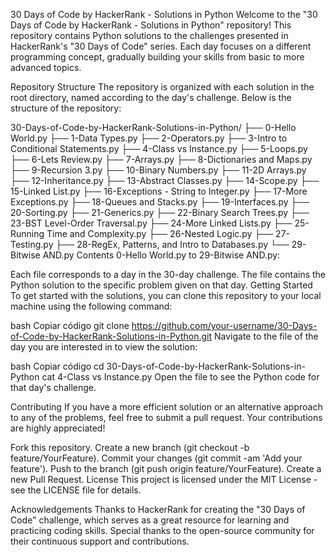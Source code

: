 30 Days of Code by HackerRank - Solutions in Python
Welcome to the "30 Days of Code by HackerRank - Solutions in Python" repository! This repository contains Python solutions to the challenges presented in HackerRank's "30 Days of Code" series. Each day focuses on a different programming concept, gradually building your skills from basic to more advanced topics.

Repository Structure
The repository is organized with each solution in the root directory, named according to the day's challenge. Below is the structure of the repository:

30-Days-of-Code-by-HackerRank-Solutions-in-Python/
├── 0-Hello World.py
├── 1-Data Types.py
├── 2-Operators.py
├── 3-Intro to Conditional Statements.py
├── 4-Class vs Instance.py
├── 5-Loops.py
├── 6-Lets Review.py
├── 7-Arrays.py
├── 8-Dictionaries and Maps.py
├── 9-Recursion 3.py
├── 10-Binary Numbers.py
├── 11-2D Arrays.py
├── 12-Inheritance.py
├── 13-Abstract Classes.py
├── 14-Scope.py
├── 15-Linked List.py
├── 16-Exceptions - String to Integer.py
├── 17-More Exceptions.py
├── 18-Queues and Stacks.py
├── 19-Interfaces.py
├── 20-Sorting.py
├── 21-Generics.py
├── 22-Binary Search Trees.py
├── 23-BST Level-Order Traversal.py
├── 24-More Linked Lists.py
├── 25-Running Time and Complexity.py
├── 26-Nested Logic.py
├── 27-Testing.py
├── 28-RegEx, Patterns, and Intro to Databases.py
└── 29-Bitwise AND.py
Contents
0-Hello World.py to 29-Bitwise AND.py: 

Each file corresponds to a day in the 30-day challenge. 
The file contains the Python solution to the specific problem given on that day.
Getting Started
To get started with the solutions, you can clone this repository to your local machine using the following command:

bash
Copiar código
git clone https://github.com/your-username/30-Days-of-Code-by-HackerRank-Solutions-in-Python.git
Navigate to the file of the day you are interested in to view the solution:

bash
Copiar código
cd 30-Days-of-Code-by-HackerRank-Solutions-in-Python
cat 4-Class vs Instance.py
Open the file to see the Python code for that day's challenge.

Contributing
If you have a more efficient solution or an alternative approach to any of the problems, feel free to submit a pull request. Your contributions are highly appreciated!

Fork this repository.
Create a new branch (git checkout -b feature/YourFeature).
Commit your changes (git commit -am 'Add your feature').
Push to the branch (git push origin feature/YourFeature).
Create a new Pull Request.
License
This project is licensed under the MIT License - see the LICENSE file for details.

Acknowledgements
Thanks to HackerRank for creating the "30 Days of Code" challenge, which serves as a great resource for learning and practicing coding skills.
Special thanks to the open-source community for their continuous support and contributions.
